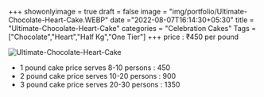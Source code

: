 +++
showonlyimage = true
draft = false
image = "img/portfolio/Ultimate-Chocolate-Heart-Cake.WEBP"
date ="2022-08-07T16:14:30+05:30"
title = "Ultimate-Chocolate-Heart-Cake"
categories = "Celebration Cakes"
Tags = ["Chocolate","Heart","Half Kg","One Tier"]
+++
price : ₹450 per pound
<!--more-->
![Ultimate-Chocolate-Heart-Cake](/img/portfolio/Ultimate-Chocolate-Heart-Cake.WEBP)
* 1 pound cake price serves 8-10 persons : 450
* 2 pound cake price serves 10-20 persons : 900
* 3 pound cake price serves 20-30 persons : 1350
